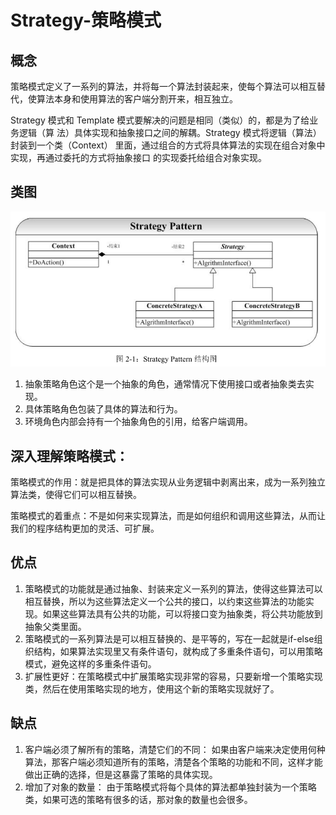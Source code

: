 # Strategy-策略模式

## 概念
策略模式定义了一系列的算法，并将每一个算法封装起来，使每个算法可以相互替代，使算法本身和使用算法的客户端分割开来，相互独立。  

Strategy 模式和 Template 模式要解决的问题是相同（类似）的，都是为了给业务逻辑（算
法）具体实现和抽象接口之间的解耦。Strategy 模式将逻辑（算法）封装到一个类（Context）
里面，通过组合的方式将具体算法的实现在组合对象中实现，再通过委托的方式将抽象接口
的实现委托给组合对象实现。  

## 类图
![类图](../../../../../../../../images/strategy.png)  

1. 抽象策略角色这个是一个抽象的角色，通常情况下使用接口或者抽象类去实现。
2. 具体策略角色包装了具体的算法和行为。
3. 环境角色内部会持有一个抽象角色的引用，给客户端调用。

## 深入理解策略模式：

策略模式的作用：就是把具体的算法实现从业务逻辑中剥离出来，成为一系列独立算法类，使得它们可以相互替换。

策略模式的着重点：不是如何来实现算法，而是如何组织和调用这些算法，从而让我们的程序结构更加的灵活、可扩展。

## 优点
1. 策略模式的功能就是通过抽象、封装来定义一系列的算法，使得这些算法可以相互替换，所以为这些算法定义一个公共的接口，以约束这些算法的功能实现。如果这些算法具有公共的功能，可以将接口变为抽象类，将公共功能放到抽象父类里面。
2. 策略模式的一系列算法是可以相互替换的、是平等的，写在一起就是if-else组织结构，如果算法实现里又有条件语句，就构成了多重条件语句，可以用策略模式，避免这样的多重条件语句。
3. 扩展性更好：在策略模式中扩展策略实现非常的容易，只要新增一个策略实现类，然后在使用策略实现的地方，使用这个新的策略实现就好了。

## 缺点
1. 客户端必须了解所有的策略，清楚它们的不同：
如果由客户端来决定使用何种算法，那客户端必须知道所有的策略，清楚各个策略的功能和不同，这样才能做出正确的选择，但是这暴露了策略的具体实现。
2. 增加了对象的数量：
由于策略模式将每个具体的算法都单独封装为一个策略类，如果可选的策略有很多的话，那对象的数量也会很多。